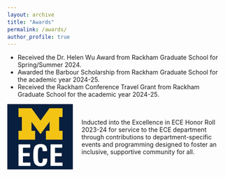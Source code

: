 ```yaml
---
layout: archive
title: "Awards"
permalink: /awards/
author_profile: true
---
```



* Received the Dr. Helen Wu Award from Rackham Graduate School for Spring/Summer 2024.
*  Awarded the Barbour Scholarship from Rackham Graduate School for the academic year 2024-25.
* Received the Rackham Conference Travel Grant from Rackham Graduate School for the academic year 2024-25.
  <br>
<p style="display: flex; align-items: center;">
  <img src="../images/UM_ECE.jfif" width="150" style="margin-right: 20px;" />
  <span>Inducted into the Excellence in ECE Honor Roll 2023-24 for service to the ECE department through contributions to department-specific events and programming designed to foster an inclusive, supportive community for all.</span>
  <br>
